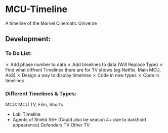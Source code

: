 # MCU-Timeline
A timeline of the Marvel Cinematic Universe

## Development:

### To Do List:
&cross; Add phase number to data
&cross; Add timelines to data (Will Replace Type)
&cross; Find what diffrent Timelines there are for TV shows (eg Netflix, Main MCU, AoS)
&cross; Design a way to display timelines
&cross; Code in new types
&cross; Code in timelines

### Different Timelines & Types:

MCU: MCU TV, Film, Shorts
 - Loki Timeline
 - Agents of Shield S6+ (Could also be season 4+ due to darkhold appearence)
Defenders TV
Other TV
